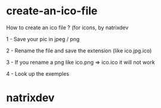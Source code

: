 # create-an-ico-file
How to create an ico file ? (for icons, by natrixdev



1 - Save your pic in jpeg / png

2 - Rename the file and save the extension (like ico.jpg.ico)

3 - If you rename a png like ico.png => ico.ico it will not work 

4 - Look up the exemples 

# natrixdev
